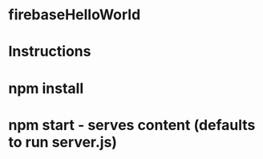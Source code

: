 # firebaseHelloWorld
# Instructions 

# npm install
# npm start - serves content (defaults to run server.js)
